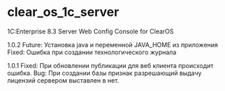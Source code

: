 # clear_os_1c_server
1C:Enterprise 8.3 Server Web Config Console for ClearOS 

1.0.2
Future: Установка java и переменной JAVA_HOME из приложения
Fixed: Ошибка при создании технологического журнала

1.0.1
Fixed: При обновлении публикации для веб клиента происходит ошибка. 
Bug: При создании базы признак разрешающий выдачу лицензий сервером выставлен в нет.

